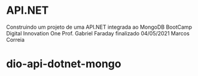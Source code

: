 # API.NET
Construindo um projeto de uma API.NET integrada ao MongoDB
BootCamp Digital Innovation One 
Prof. Gabriel Faraday
finalizado 04/05/2021 Marcos Correia
# dio-api-dotnet-mongo
